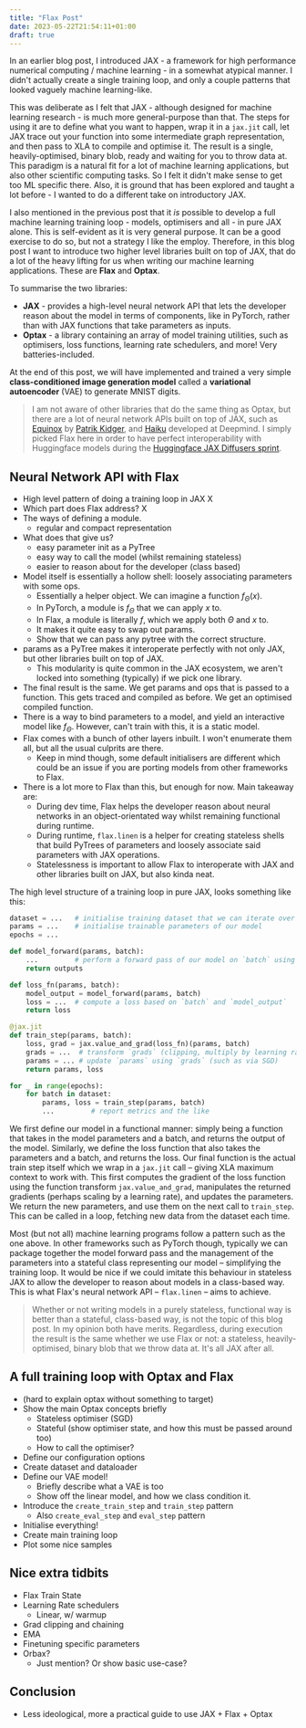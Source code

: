```yaml
---
title: "Flax Post"
date: 2023-05-22T21:54:11+01:00
draft: true
---
```


In an earlier blog post, I introduced JAX - a framework for high performance numerical computing / machine learning - in a somewhat atypical manner. I didn't actually create a single training loop, and only a couple patterns that looked vaguely machine learning-like. 

This was deliberate as I felt that JAX - although designed for machine learning research - is much more general-purpose than that. The steps for using it are to define what you want to happen, wrap it in a `jax.jit` call, let JAX trace out your function into some intermediate graph representation, and then pass to XLA to compile and optimise it. The result is a single, heavily-optimised, binary blob, ready and waiting for you to throw data at. This paradigm is a natural fit for a lot of machine learning applications, but also other scientific computing tasks. So I felt it didn't make sense to get too ML specific there. Also, it is ground that has been explored and taught a lot before - I wanted to do a different take on introductory JAX.

I also mentioned in the previous post that it *is* possible to develop a full machine learning training loop - models, optimisers and all - in pure JAX alone. This is self-evident as it is very general purpose. It can be a good exercise to do so, but not a strategy I like the employ. Therefore, in this blog post I want to introduce two higher level libraries built on top of JAX, that do a lot of the heavy lifting for us when writing our machine learning applications. These are **Flax** and **Optax**.

To summarise the two libraries:
- **JAX** - provides a high-level neural network API that lets the developer reason about the model in terms of components, like in PyTorch, rather than with JAX functions that take parameters as inputs.
- **Optax** - a library containing an array of model training utilities, such as optimisers, loss functions, learning rate schedulers, and more! Very batteries-included.

At the end of this post, we will have implemented and trained a very simple **class-conditioned image generation model** called a **variational autoencoder** (VAE) to generate MNIST digits.

> I am not aware of other libraries that do the same thing as Optax, but there are a lot of neural network APIs built on top of JAX, such as [Equinox](https://github.com/patrick-kidger/equinox/) by [Patrik Kidger](https://kidger.site/), and [Haiku](https://github.com/deepmind/dm-haiku) developed at Deepmind. I simply picked Flax here in order to have perfect interoperability with Huggingface models during the [Huggingface JAX Diffusers sprint](https://github.com/huggingface/community-events/tree/main/jax-controlnet-sprint).

## Neural Network API with Flax
- High level pattern of doing a training loop in JAX X
- Which part does Flax address? X
- The ways of defining a module.
    - regular and compact representation
- What does that give us?
    - easy parameter init as a PyTree
    - easy way to call the model (whilst remaining stateless)
    - easier to reason about for the developer (class based)
- Model itself is essentially a hollow shell: loosely associating parameters with some ops. 
    - Essentially a helper object. We can imagine a function $f_\Theta(x)$.
    - In PyTorch, a module is $f_\Theta$ that we can apply $x$ to.
    - In Flax, a module is literally $f$, which we apply both $\Theta$ and $x$ to.
    - It makes it quite easy to swap out params.
    - Show that we can pass any pytree with the correct structure.
- params as a PyTree makes it interoperate perfectly with not only JAX, but other libraries built on top of JAX.
    - This modularity is quite common in the JAX ecosystem, we aren't locked into something (typically) if we pick one library.
- The final result is the same. We get params and ops that is passed to a function. This gets traced and compiled as before. We get an optimised compiled function.
- There is a way to bind parameters to a model, and yield an interactive model like $f_\Theta$. However, can't train with this, it is a static model.
- Flax comes with a bunch of other layers inbuilt. I won't enumerate them all, but all the usual culprits are there.
    - Keep in mind though, some default initialisers are different which could be an issue if you are porting models from other frameworks to Flax.
- There is a lot more to Flax than this, but enough for now. Main takeaway are:
    - During dev time, Flax helps the developer reason about neural networks in an object-orientated way whilst remaining functional during runtime.
    - During runtime, `flax.linen` is a helper for creating stateless shells that build PyTrees of parameters and loosely associate said parameters with JAX operations.
    - Statelessness is important to allow Flax to interoperate with JAX and other libraries built on JAX, but also kinda neat.

The high level structure of a training loop in pure JAX, looks something like
this:
```python
dataset = ...   # initialise training dataset that we can iterate over
params = ...    # initialise trainable parameters of our model
epochs = ...

def model_forward(params, batch):
    ...         # perform a forward pass of our model on `batch` using `params`
    return outputs

def loss_fn(params, batch):
    model_output = model_forward(params, batch)
    loss = ...  # compute a loss based on `batch` and `model_output`
    return loss

@jax.jit
def train_step(params, batch):
    loss, grad = jax.value_and_grad(loss_fn)(params, batch)
    grads = ...  # transform `grads` (clipping, multiply by learning rate, etc.)
    params = ... # update `params` using `grads` (such as via SGD)
    return params, loss

for _ in range(epochs):
    for batch in dataset:
        params, loss = train_step(params, batch)
        ...         # report metrics and the like
```
We first define our model in a functional manner: simply being a function that
takes in the model parameters and a batch, and returns the output of the model.
Similarly, we define the loss function that also takes the parameters and a
batch, and returns the loss. Our final function is the actual train step itself
which we wrap in a `jax.jit` call – giving XLA maximum context to work with.
This first computes the gradient of the loss function using the function
transform `jax.value_and_grad`, manipulates the returned gradients (perhaps
scaling by a learning rate), and updates the parameters. We return the new
parameters, and use them on the next call to `train_step`. This can be called in
a loop, fetching new data from the dataset each time.

Most (but not all) machine learning programs follow a pattern such as the one
above. In other frameworks such as PyTorch though, typically we can package
together the model forward pass and the management of the parameters into a
stateful class representing our model – simplifying the training loop. It would
be nice if we could imitate this behaviour in stateless JAX to allow the
developer to reason about models in a class-based way. This is what Flax's 
neural network API – `flax.linen` – aims to achieve.

> Whether or not writing models in a purely stateless, functional way is better
than a stateful, class-based way, is not the topic of this blog post. In my
opinion both have merits. Regardless, during execution the result is the same
whether we use Flax or not: a stateless, heavily-optimised, binary blob that we
throw data at. It's all JAX after all.

## A full training loop with Optax and Flax
- (hard to explain optax without something to target)
- Show the main Optax concepts briefly
    - Stateless optimiser (SGD)
    - Stateful (show optimiser state, and how this must be passed around too)
    - How to call the optimiser?
- Define our configuration options
- Create dataset and dataloader
- Define our VAE model!
    - Briefly describe what a VAE is too
    - Show off the linear model, and how we class condition it.
- Introduce the `create_train_step` and `train_step` pattern
    - Also `create_eval_step` and `eval_step` pattern
- Initialise everything!
- Create main training loop
- Plot some nice samples

## Nice extra tidbits
- Flax Train State
- Learning Rate schedulers
    - Linear, w/ warmup
- Grad clipping and chaining
- EMA
- Finetuning specific parameters
- Orbax?
    - Just mention? Or show basic use-case?

## Conclusion
- Less ideological, more a practical guide to use JAX + Flax + Optax


